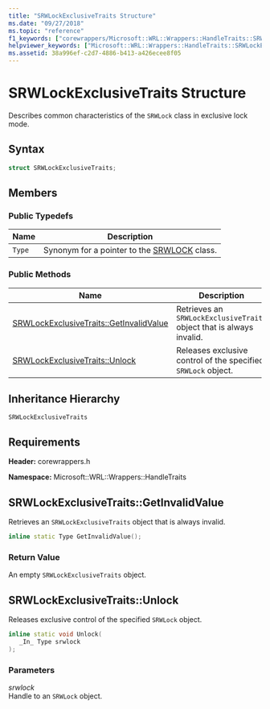 ```yaml
---
title: "SRWLockExclusiveTraits Structure"
ms.date: "09/27/2018"
ms.topic: "reference"
f1_keywords: ["corewrappers/Microsoft::WRL::Wrappers::HandleTraits::SRWLockExclusiveTraits", "corewrappers/Microsoft::WRL::Wrappers::HandleTraits::SRWLockExclusiveTraits::GetInvalidValue", "corewrappers/Microsoft::WRL::Wrappers::HandleTraits::SRWLockExclusiveTraits::Unlock"]
helpviewer_keywords: ["Microsoft::WRL::Wrappers::HandleTraits::SRWLockExclusiveTraits structure", "Microsoft::WRL::Wrappers::HandleTraits::SRWLockExclusiveTraits::GetInvalidValue method", "Microsoft::WRL::Wrappers::HandleTraits::SRWLockExclusiveTraits::Unlock method"]
ms.assetid: 38a996ef-c2d7-4886-b413-a426ecee8f05
---
```

# SRWLockExclusiveTraits Structure

Describes common characteristics of the `SRWLock` class in exclusive lock mode.

## Syntax

```cpp
struct SRWLockExclusiveTraits;
```

## Members

### Public Typedefs

Name   | Description
------ | --------------------------------------------------------------------------
`Type` | Synonym for a pointer to the [SRWLOCK](srwlock-class.md) class.

### Public Methods

Name                                                        | Description
----------------------------------------------------------- | --------------------------------------------------------------------
[SRWLockExclusiveTraits::GetInvalidValue](#getinvalidvalue) | Retrieves an `SRWLockExclusiveTraits` object that is always invalid.
[SRWLockExclusiveTraits::Unlock](#unlock)                   | Releases exclusive control of the specified `SRWLock` object.

## Inheritance Hierarchy

`SRWLockExclusiveTraits`

## Requirements

**Header:** corewrappers.h

**Namespace:** Microsoft::WRL::Wrappers::HandleTraits

## <a name="getinvalidvalue"></a> SRWLockExclusiveTraits::GetInvalidValue

Retrieves an `SRWLockExclusiveTraits` object that is always invalid.

```cpp
inline static Type GetInvalidValue();
```

### Return Value

An empty `SRWLockExclusiveTraits` object.

## <a name="unlock"></a> SRWLockExclusiveTraits::Unlock

Releases exclusive control of the specified `SRWLock` object.

```cpp
inline static void Unlock(
   _In_ Type srwlock
);
```

### Parameters

*srwlock*<br/>
Handle to an `SRWLock` object.

